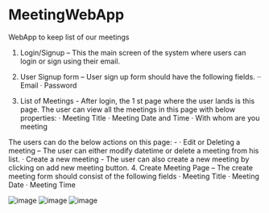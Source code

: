 # MeetingWebApp
 WebApp to keep list of our meetings
 
 1. Login/Signup – This the main screen of the system where users can login or sign using their email.
2. User Signup form – User sign up form should have the following fields.
·· Email
· Password

3. List of Meetings - After login, the 1 st page where the user lands is this page.
The user can view all the meetings in this page with below properties:
· Meeting Title
· Meeting Date and Time
· With whom are you meeting

The users can do the below actions on this page: -
· Edit or Deleting a meeting – The user can either modify datetime or delete a meeting from
his list.
· Create a new meeting - The user can also create a new meeting by clicking on add new
meeting button.
4. Create Meeting Page – The create meeting form should consist of the following fields
· Meeting Title
· Meeting Date
· Meeting Time

![image](https://user-images.githubusercontent.com/44468694/95686795-e2960700-0c1d-11eb-8ec0-1b3cc4bda55a.png)
![image](https://user-images.githubusercontent.com/44468694/95686802-f0e42300-0c1d-11eb-80f2-e8dfd64500eb.png)
![image](https://user-images.githubusercontent.com/44468694/95686805-f80b3100-0c1d-11eb-8192-061a020b72f4.png)
